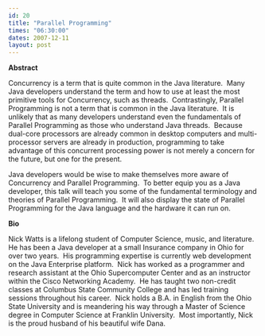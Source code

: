 ```yaml
---
id: 20
title: "Parallel Programming"
times: "06:30:00"
dates: 2007-12-11
layout: post
---
```

 **Abstract**

Concurrency is a term that is quite common in the Java literature.&nbsp; Many Java developers understand the term and how to use at least the most primitive tools for Concurrency, such as threads.&nbsp; Contrastingly, Parallel Programming is not a term that is common in the Java literature.&nbsp; It is unlikely that as many developers understand even the fundamentals of Parallel Programming as those who understand Java threads.&nbsp; Because dual-core processors are already common in desktop computers and multi-processor servers are already in production, programming to take advantage of this concurrent processing power is not merely a concern for the future, but one for the present.

Java developers would be wise to make themselves more aware of Concurrency and Parallel Programming.&nbsp; To better equip you as a Java developer, this talk will teach you some of the fundamental terminology and theories of Parallel Programming.&nbsp; It will also display the state of Parallel Programming for the Java language and the hardware it can run on.&nbsp;

**Bio**

Nick Watts is a lifelong student of Computer Science, music, and literature.&nbsp; He has been a Java developer at a small Insurance company in Ohio for over two years.&nbsp; His programming expertise is currently web development on the Java Enterprise platform.&nbsp; Nick has worked as a programmer and research assistant at the Ohio Supercomputer Center and as an instructor within the Cisco Networking Academy.&nbsp; He has taught two non-credit classes at Columbus State Community College and has led training sessions throughout his career.&nbsp; Nick holds a B.A. in English from the Ohio State University and is meandering his way through a Master of Science degree in Computer Science at Franklin University.&nbsp; Most importantly, Nick is the proud husband of his beautiful wife Dana.

